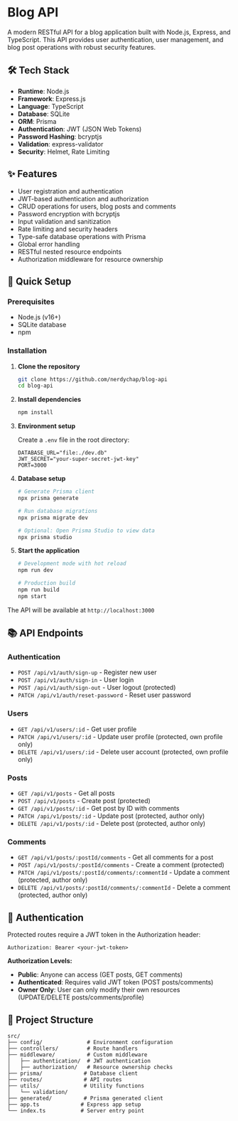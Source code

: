 # Blog API

A modern RESTful API for a blog application built with Node.js, Express, and TypeScript. This API provides user authentication, user management, and blog post operations with robust security features.

## 🛠️ Tech Stack

- **Runtime**: Node.js
- **Framework**: Express.js
- **Language**: TypeScript
- **Database**: SQLite
- **ORM**: Prisma
- **Authentication**: JWT (JSON Web Tokens)
- **Password Hashing**: bcryptjs
- **Validation**: express-validator
- **Security**: Helmet, Rate Limiting

## ✨ Features

- User registration and authentication
- JWT-based authentication and authorization
- CRUD operations for users, blog posts and comments
- Password encryption with bcryptjs
- Input validation and sanitization
- Rate limiting and security headers
- Type-safe database operations with Prisma
- Global error handling
- RESTful nested resource endpoints
- Authorization middleware for resource ownership

## 🚀 Quick Setup

### Prerequisites

- Node.js (v16+)
- SQLite database
- npm

### Installation

1. **Clone the repository**

   ```bash
   git clone https://github.com/nerdychap/blog-api
   cd blog-api
   ```

2. **Install dependencies**

   ```bash
   npm install
   ```

3. **Environment setup**

   Create a `.env` file in the root directory:

   ```env
   DATABASE_URL="file:./dev.db"
   JWT_SECRET="your-super-secret-jwt-key"
   PORT=3000
   ```

4. **Database setup**

   ```bash
   # Generate Prisma client
   npx prisma generate

   # Run database migrations
   npx prisma migrate dev
   
   # Optional: Open Prisma Studio to view data
   npx prisma studio
   ```

5. **Start the application**

   ```bash
   # Development mode with hot reload
   npm run dev

   # Production build
   npm run build
   npm start
   ```

The API will be available at `http://localhost:3000`

## 📚 API Endpoints

### Authentication

- `POST /api/v1/auth/sign-up` - Register new user
- `POST /api/v1/auth/sign-in` - User login
- `POST /api/v1/auth/sign-out` - User logout (protected)
- `PATCH /api/v1/auth/reset-password` - Reset user password

### Users

- `GET /api/v1/users/:id` - Get user profile
- `PATCH /api/v1/users/:id` - Update user profile (protected, own profile only)
- `DELETE /api/v1/users/:id` - Delete user account (protected, own profile only)

### Posts

- `GET /api/v1/posts` - Get all posts
- `POST /api/v1/posts` - Create post (protected)
- `GET /api/v1/posts/:id` - Get post by ID with comments
- `PATCH /api/v1/posts/:id` - Update post (protected, author only)
- `DELETE /api/v1/posts/:id` - Delete post (protected, author only)

### Comments

- `GET /api/v1/posts/:postId/comments` - Get all comments for a post
- `POST /api/v1/posts/:postId/comments` - Create a comment (protected)
- `PATCH /api/v1/posts/:postId/comments/:commentId` - Update a comment (protected, author only)
- `DELETE /api/v1/posts/:postId/comments/:commentId` - Delete a comment (protected, author only)

## 🔐 Authentication

Protected routes require a JWT token in the Authorization header:

```
Authorization: Bearer <your-jwt-token>
```

**Authorization Levels:**
- **Public**: Anyone can access (GET posts, GET comments)
- **Authenticated**: Requires valid JWT token (POST posts/comments)
- **Owner Only**: User can only modify their own resources (UPDATE/DELETE posts/comments/profile)

## 📁 Project Structure

```
src/
├── config/              # Environment configuration
├── controllers/         # Route handlers
├── middleware/          # Custom middleware
│   ├── authentication/  # JWT authentication
│   ├── authorization/   # Resource ownership checks
├── prisma/             # Database client
├── routes/             # API routes
├── utils/              # Utility functions
│   └── validation/
├── generated/          # Prisma generated client
├── app.ts             # Express app setup
└── index.ts           # Server entry point
```
